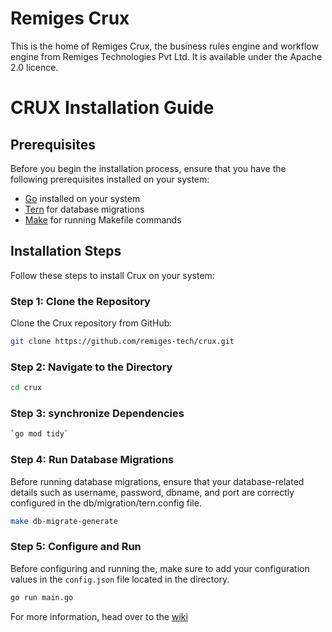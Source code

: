 # Remiges Crux

This is the home of Remiges Crux, the business rules engine and workflow engine from Remiges Technologies Pvt Ltd. It is available under the Apache 2.0 licence.

# CRUX Installation Guide

## Prerequisites

Before you begin the installation process, ensure that you have the following prerequisites installed on your system:

- [Go](https://golang.org/) installed on your system
- [Tern](https://github.com/jackc/tern) for database migrations
- [Make](https://www.gnu.org/software/make/) for running Makefile commands

## Installation Steps

Follow these steps to install Crux on your system:

### Step 1: Clone the Repository

Clone the Crux  repository from GitHub:

```bash
git clone https://github.com/remiges-tech/crux.git
```

### Step 2: Navigate to the  Directory

```bash
cd crux
```

### Step 3: synchronize  Dependencies

```bash
`go mod tidy` 
```

### Step 4: Run Database Migrations

Before running database migrations, ensure that your database-related details such as username, password, dbname, and port are correctly configured in the db/migration/tern.config file.

```bash
make db-migrate-generate
```

### Step 5: Configure and Run 

Before configuring and running the, make sure to add your configuration values in the `config.json` file located in the  directory.

```bash
go run main.go
```

For more information, head over to the [wiki](https://github.com/remiges-tech/crux/wiki)
